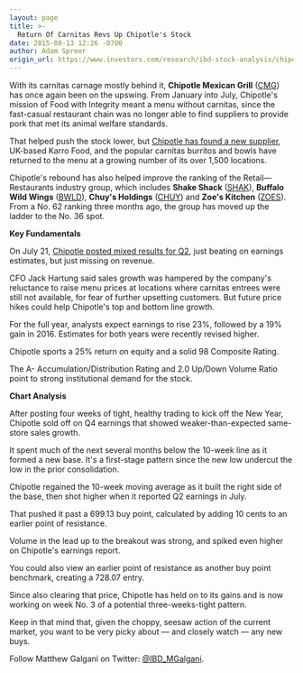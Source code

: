 ```yaml
---
layout: page
title: >-
  Return Of Carnitas Revs Up Chipotle's Stock
date: 2015-08-13 12:26 -0700
author: Adam Spreer
origin_url: https://www.investors.com/research/ibd-stock-analysis/chipotle-stock-rises-on-carnitas-return/
---
```





  



With its carnitas carnage mostly behind it, **Chipotle Mexican Grill** ([CMG](https://research.investors.com/quote.aspx?symbol=CMG)) has once again been on the upswing. From January into July, Chipotle's mission of Food with Integrity meant a menu without carnitas, since the fast-casual restaurant chain was no longer able to find suppliers to provide pork that met its animal welfare standards.

  

That helped push the stock lower, but [Chipotle has found a new supplier](http://news.investors.com/investing/080715-765705-chipotle-bent-on-fast-expansion.htm), UK-based Karro Food, and the popular carnitas burritos and bowls have returned to the menu at a growing number of its over 1,500 locations.

  

Chipotle's rebound has also helped improve the ranking of the Retail—Restaurants industry group, which includes **Shake Shack** ([SHAK](https://research.investors.com/quote.aspx?symbol=SHAK)), **Buffalo Wild Wings** ([BWLD](https://research.investors.com/quote.aspx?symbol=BWLD)), **Chuy's Holdings** ([CHUY](https://research.investors.com/quote.aspx?symbol=CHUY)) and **Zoe's Kitchen** ([ZOES](https://research.investors.com/quote.aspx?symbol=ZOES)). From a No. 62 ranking three months ago, the group has moved up the ladder to the No. 36 spot.

  

**Key Fundamentals**

  

On July 21, [Chipotle posted mixed results for Q2](http://news.investors.com/business/072215-762849-chipotle-shares-hit-record-after-earnings-q3-traffic-up.htm), just beating on earnings estimates, but just missing on revenue.

  

CFO Jack Hartung said sales growth was hampered by the company's reluctance to raise menu prices at locations where carnitas entrees were still not available, for fear of further upsetting customers. But future price hikes could help Chipotle's top and bottom line growth.

  

For the full year, analysts expect earnings to rise 23%, followed by a 19% gain in 2016. Estimates for both years were recently revised higher.

  

Chipotle sports a 25% return on equity and a solid 98 Composite Rating.

  

The A- Accumulation/Distribution Rating and 2.0 Up/Down Volume Ratio point to strong institutional demand for the stock.

  

**Chart Analysis**

  

After posting four weeks of tight, healthy trading to kick off the New Year, Chipotle sold off on Q4 earnings that showed weaker-than-expected same-store sales growth.

  

It spent much of the next several months below the 10-week line as it formed a new base. It's a first-stage pattern since the new low undercut the low in the prior consolidation.

  

Chipotle regained the 10-week moving average as it built the right side of the base, then shot higher when it reported Q2 earnings in July.

  

That pushed it past a 699.13 buy point, calculated by adding 10 cents to an earlier point of resistance.

  

Volume in the lead up to the breakout was strong, and spiked even higher on Chipotle's earnings report.

  

You could also view an earlier point of resistance as another buy point benchmark, creating a 728.07 entry.

  

Since also clearing that price, Chipotle has held on to its gains and is now working on week No. 3 of a potential three-weeks-tight pattern.

  

Keep in that mind that, given the choppy, seesaw action of the current market, you want to be very picky about — and closely watch — any new buys.

  

Follow Matthew Galgani on Twitter: [@IBD\_MGalgani](https://twitter.com/ibd_mgalgani).




